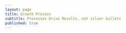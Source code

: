 ```yaml
---
layout: page
title: Growth Process
subtitle: Processes Drive Results, not silver bullets
published: true
---
```

